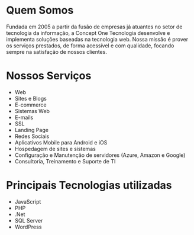 # Quem Somos

Fundada em 2005 a partir da fusão de empresas já atuantes no setor de tecnologia da informação, a Concept One Tecnologia desenvolve e implementa soluções baseadas na tecnologia web.
Nossa missão é prover os serviços prestados, de forma acessível e com qualidade, focando sempre na satisfação de nossos clientes.

# Nossos Serviços
* Web
* Sites e Blogs
* E-commerce
* Sistemas Web
* E-mails
* SSL
* Landing Page
* Redes Sociais
* Aplicativos Mobile para Android e iOS
* Hospedagem de sites e sistemas
* Configuração e Manutenção de servidores (Azure, Amazon e Google)
* Consultoria, Treinamento e Suporte de TI

# Principais Tecnologias utilizadas
* JavaScript
* PHP
* .Net
* SQL Server
* WordPress





